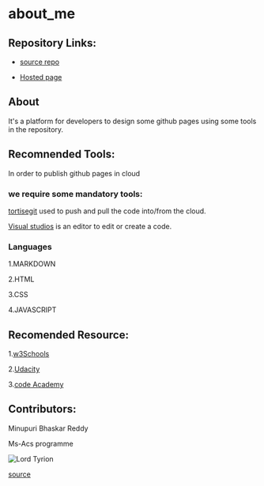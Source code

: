 # about_me

## Repository Links:

- [ source repo](https://github.com/Bhaskar2909)

- [Hosted page]( https://bhaskar2909.github.io/about-me/)

## About

It's a platform for developers to design some  github pages using some tools in the repository.

## Recomnended Tools:

In order to publish github pages in cloud 

### we require some mandatory tools:


[tortisegit](https://tortoisegit.org/) used to push and pull the code into/from the cloud.


[Visual studios](https://visualstudio.microsoft.com/) is an editor to edit or create a code.



### Languages

 
1.MARKDOWN


2.HTML


3.CSS


4.JAVASCRIPT



## Recomended  Resource:

1.[w3Schools](https://www.w3schools.com/html/default.asp)


2.[Udacity](https://www.udacity.com/course/programming-languages--cs262)


3.[code Academy](https://www.codecademy.com/learn/learn-php)


## Contributors:


Minupuri Bhaskar Reddy


Ms-Acs programme



![Lord Tyrion](https://i1.wp.com/metro.co.uk/wp-content/uploads/2018/09/game-of-thrones-peter-dinklage-main-c7c0.jpg?quality=90&strip=all&zoom=1&resize=644%2C322&ssl=1)


[source](https://metro.co.uk/2019/05/19/who-is-tyrion-lannisters-mother-and-is-he-actually-a-targaryen-9599260/)


